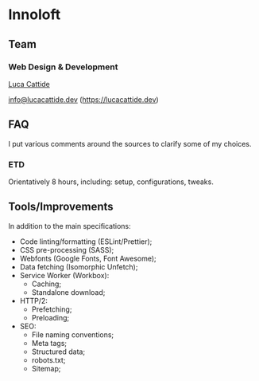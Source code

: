 # Innoloft

## Team

### Web Design & Development

[Luca Cattide](@lucacattide)

<info@lucacattide.dev> (https://lucacattide.dev)

## FAQ

I put various comments around the sources to clarify some of my choices.

### ETD

Orientatively 8 hours, including: setup, configurations, tweaks.

## Tools/Improvements

In addition to the main specifications:

- Code linting/formatting (ESLint/Prettier);
- CSS pre-processing (SASS);
- Webfonts (Google Fonts, Font Awesome);
- Data fetching (Isomorphic Unfetch);
- Service Worker (Workbox):
  - Caching;
  - Standalone download;
- HTTP/2:
  - Prefetching;
  - Preloading;
- SEO:
  - File naming conventions;
  - Meta tags;
  - Structured data;
  - robots.txt;
  - Sitemap;
